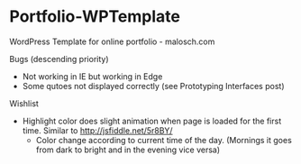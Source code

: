 # Portfolio-WPTemplate
WordPress Template for online portfolio - malosch.com

Bugs (descending priority)
- Not working in IE but working in Edge
- Some qutoes not displayed correctly (see Prototyping Interfaces post)

Wishlist
- Highlight color does slight animation when page is loaded for the first time. Similar to http://jsfiddle.net/5r8BY/
	- Color change according to current time of the day. (Mornings it goes from dark to bright and in the evening vice versa)
